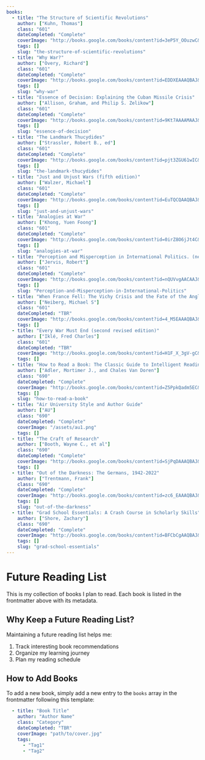 ```yaml
---
books:
  - title: "The Structure of Scientific Revolutions"
    author: ["Kuhn, Thomas"]
    class: "601"
    dateCompleted: "Complete"
    coverImage: "http://books.google.com/books/content?id=3eP5Y_OOuzwC&printsec=frontcover&img=1&zoom=1&edge=curl&source=gbs_api"
    tags: []
    slug: "the-structure-of-scientific-revolutions"
  - title: "Why War?"
    author: ["Overy, Richard"]
    class: "601"
    dateCompleted: "Complete"
    coverImage: "http://books.google.com/books/content?id=EDDXEAAAQBAJ&printsec=frontcover&img=1&zoom=1&edge=curl&source=gbs_api"
    tags: []
    slug: "why-war"
  - title: "Essence of Decision: Explaining the Cuban Missile Crisis"
    author: ["Allison, Graham, and Philip S. Zelikow"]
    class: "601"
    dateCompleted: "Complete"
    coverImage: "http://books.google.com/books/content?id=9Kt7AAAAMAAJ&printsec=frontcover&img=1&zoom=1&source=gbs_api"
    tags: []
    slug: "essence-of-decision"
  - title: "The Landmark Thucydides"
    author: ["Strassler, Robert B., ed"]
    class: "601"
    dateCompleted: "Complete"
    coverImage: "http://books.google.com/books/content?id=pjt3ZGU61wIC&printsec=frontcover&img=1&zoom=1&edge=curl&source=gbs_api"
    tags: []
    slug: "the-landmark-thucydides"
  - title: "Just and Unjust Wars (fifth edition)"
    author: ["Walzer, Michael"]
    class: "601"
    dateCompleted: "Complete"
    coverImage: "http://books.google.com/books/content?id=EuTQCQAAQBAJ&printsec=frontcover&img=1&zoom=1&edge=curl&source=gbs_api"
    tags: []
    slug: "just-and-unjust-wars"
  - title: "Analogies at War"
    author: ["Khong, Yuen Foong"]
    class: "601"
    dateCompleted: "Complete"
    coverImage: "http://books.google.com/books/content?id=0irZ8O6jJt4C&printsec=frontcover&img=1&zoom=1&edge=curl&source=gbs_api"
    tags: []
    slug: "analogies-at-war"
  - title: "Perception and Misperception in International Politics. (new edition)"
    author: ["Jervis, Robert"]
    class: "601"
    dateCompleted: "Complete"
    coverImage: "http://books.google.com/books/content?id=nQUVvgAACAAJ&printsec=frontcover&img=1&zoom=1&source=gbs_api"
    tags: []
    slug: "Perception-and-Misperception-in-International-Politics"
  - title: "When France Fell: The Vichy Crisis and the Fate of the Anglo-American Alliance."
    author: ["Neiberg, Michael S"]
    class: "601"
    dateCompleted: "TBR"
    coverImage: "http://books.google.com/books/content?id=4_M5EAAAQBAJ&printsec=frontcover&img=1&zoom=1&edge=curl&source=gbs_api"
    tags: []
  - title: "Every War Must End (second revised edition)"
    author: ["Iklé, Fred Charles"]
    class: "601"
    dateCompleted: "TBR"
    coverImage: "http://books.google.com/books/content?id=H1F_X_3gV-gC&printsec=frontcover&img=1&zoom=1&edge=curl&source=gbs_api"
    tags: []
  - title: "How to Read a Book: The Classic Guide to Intelligent Reading"
    author: ["Adler, Mortimer J., and Chales Van Doren"]
    class: "690"
    dateCompleted: "Complete"
    coverImage: "http://books.google.com/books/content?id=Z5PpkQadm5EC&printsec=frontcover&img=1&zoom=1&edge=curl&source=gbs_api"
    tags: []
    slug: "how-to-read-a-book"
  - title: "Air University Style and Author Guide"
    author: ["AU"]
    class: "690"
    dateCompleted: "Complete"
    coverImage: "/assets/au1.png"
    tags: []
  - title: "The Craft of Research"
    author: ["Booth, Wayne C., et al"]
    class: "690"
    dateCompleted: "Complete"
    coverImage: "http://books.google.com/books/content?id=SjPqDAAAQBAJ&printsec=frontcover&img=1&zoom=1&edge=curl&source=gbs_api"
    tags: []
  - title: "Out of the Darkness: The Germans, 1942-2022"
    author: ["Trentmann, Frank"]
    class: "690"
    dateCompleted: "Complete"
    coverImage: "http://books.google.com/books/content?id=zc6_EAAAQBAJ&printsec=frontcover&img=1&zoom=1&edge=curl&source=gbs_api"
    tags: []
    slug: "out-of-the-darkness"
  - title: "Grad School Essentials: A Crash Course in Scholarly Skills"
    author: ["Shore, Zachary"]
    class: "690"
    dateCompleted: "Complete"
    coverImage: "http://books.google.com/books/content?id=BFCbCgAAQBAJ&printsec=frontcover&img=1&zoom=1&edge=curl&source=gbs_api"
    tags: []
    slug: "grad-school-essentials"
---
```


# Future Reading List

This is my collection of books I plan to read. Each book is listed in the frontmatter above with its metadata.

## Why Keep a Future Reading List?

Maintaining a future reading list helps me:
1. Track interesting book recommendations
2. Organize my learning journey
3. Plan my reading schedule

## How to Add Books

To add a new book, simply add a new entry to the `books` array in the frontmatter following this template:

```yaml
  - title: "Book Title"
    author: "Author Name"
    class: "Category"
    dateCompleted: "TBR"
    coverImage: "path/to/cover.jpg"
    tags:
      - "Tag1"
      - "Tag2"
```